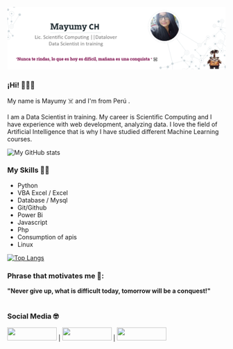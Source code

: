 <img src="https://raw.githubusercontent.com/MayumyCH/MayumyCH/main/resources/banner.png" alt="mayu"></a>

### ¡Hi! 🙋‍♀️😊
My name is Mayumy ☠️ and I'm from Perú .

I am a Data Scientist in training.
My career is Scientific Computing and I have experience with web development, analyzing data.
I love the field of Artificial Intelligence that is why I have studied different Machine Learning courses.

![My GitHub stats](https://github-readme-stats.vercel.app/api?username=MayumyCH&show_icons=true&theme=dracula&count_private=true&layout=compact)

### **My Skills** 👩‍💻

- Python
- VBA Excel / Excel
- Database / Mysql
- Git/Github
- Power Bi
- Javascript
- Php
- Consumption of apis
- Linux

[![Top Langs](https://github-readme-stats.vercel.app/api/top-langs/?username=MayumyCH&theme=dracula)](https://github.com/MayumyCH/github-readme-stats)

### **Phrase that motivates me** 🌟:

**"Never give up, what is difficult today, tomorrow will be a conquest!"** 
<br>
<br>

### **Social Media** 🤓

<a href="https://www.linkedin.com/in/heydy-mayumy-carrasco-huaccha" target="_blank"><img src="https://img.shields.io/badge/linkedin-%230077B5.svg?&style=for-the-badge&logo=linkedin&logoColor=white" height="30" width="114"></a> | <a href="https://twitter.com/MayumyCH" target="_blank"><img src="https://img.shields.io/badge/twitter-%231DA1F2.svg?&style=for-the-badge&logo=twitter&logoColor=white" height="30" width="114"></a> | <a href="https://www.instagram.com/mayumych/" target="_blank"><img src="https://img.shields.io/badge/instagram-%23E4405F.svg?&style=for-the-badge&logo=instagram&logoColor=white" height="30" width="114"></a>
 
